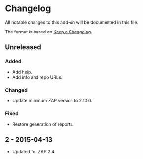 # Changelog
All notable changes to this add-on will be documented in this file.

The format is based on [Keep a Changelog](https://keepachangelog.com/en/1.0.0/).

## Unreleased
### Added
- Add help.
- Add info and repo URLs.

### Changed
- Update minimum ZAP version to 2.10.0.

### Fixed
- Restore generation of reports.

## 2 - 2015-04-13

- Updated for ZAP 2.4

